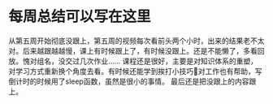 # 每周总结可以写在这里

从第五周开始彻底没跟上，第五周的视频每次看前头两个小时，出来的结果老不太对。后来越跟越越慢，课上有时候跟上了，有时候没跟上。还是不能懒了，多看回放。愧对组名，没交过几次作业……
课程还是很好，主要是对知识体系的重塑，对学习方式重新换个角度去看。有时候还能学到挨打小技巧👀对工作也有帮助，写倒计时的时候用了sleep函数，虽然是很小的事情。
最后还是把没跟上的内容跟上。

